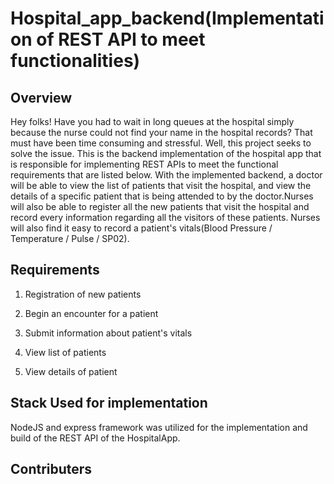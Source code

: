 # Hospital_app_backend(Implementation of REST API to meet functionalities)

## Overview

Hey folks!
Have you had to wait in long queues at the hospital simply because the nurse could not find your name in the hospital records? That must have been time consuming and stressful. Well, this project seeks to solve the issue. This is the backend implementation of the hospital app that is responsible for implementing REST APIs to meet the functional requirements that are listed below. With the implemented backend, a doctor will be able to view the list of patients that visit the hospital, and view the details of a specific patient that is being attended to by the doctor.Nurses will also be able to register all the new patients that visit the hospital and record every information regarding all the visitors of these patients. Nurses will also find it easy to record a patient's vitals(Blood Pressure / Temperature / Pulse / SP02).

## Requirements

 1. Registration of new patients

 2. Begin an encounter for a patient

 3. Submit information about patient's vitals

 4. View list of patients

 5. View details of patient

## Stack Used for implementation

NodeJS and express framework was utilized for the implementation and build of the REST API of the HospitalApp.

## Contributers
